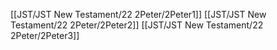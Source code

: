 [[JST/JST New Testament/22 2Peter/2Peter1]]
[[JST/JST New Testament/22 2Peter/2Peter2]]
[[JST/JST New Testament/22 2Peter/2Peter3]]
